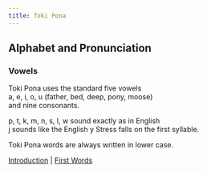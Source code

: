 ```yaml
---
title: Toki Pona
---
```

## Alphabet and Pronunciation
### Vowels

Toki Pona uses the standard five vowels  
a, e, i, o, u (father, bed, deep, pony, moose)   
and nine consonants.  

p, t, k, m, n, s, l, w sound exactly as in English  
j sounds like the English y
Stress falls on the first syllable.

Toki Pona words are always written in lower case.

[Introduction](TokiPona.md) | [First Words](01FirstWords.md)